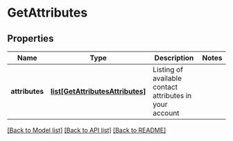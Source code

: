 # GetAttributes

## Properties
Name | Type | Description | Notes
------------ | ------------- | ------------- | -------------
**attributes** | [**list[GetAttributesAttributes]**](GetAttributesAttributes.md) | Listing of available contact attributes in your account | 

[[Back to Model list]](../README.md#documentation-for-models) [[Back to API list]](../README.md#documentation-for-api-endpoints) [[Back to README]](../README.md)


